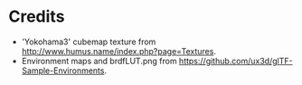# Credits

* 'Yokohama3' cubemap texture from http://www.humus.name/index.php?page=Textures.
* Environment maps and brdfLUT.png from https://github.com/ux3d/glTF-Sample-Environments.
